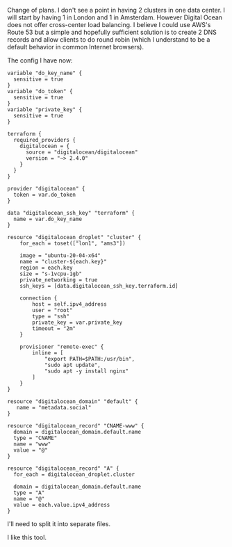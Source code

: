 Change of plans. I don't see a point in having 2 clusters in one data center.
I will start by having 1 in London and 1 in Amsterdam. However Digital Ocean
does not offer cross-center load balancing. I believe I could use AWS's
Route 53 but a simple and hopefully sufficient solution is to create 2 DNS
records and allow clients to do round robin (which I understand to be a
default behavior in common Internet browsers).

The config I have now:

```HCL
variable "do_key_name" {
  sensitive = true
}
variable "do_token" {
  sensitive = true
}
variable "private_key" {
  sensitive = true
}

terraform {
  required_providers {
    digitalocean = {
      source = "digitalocean/digitalocean"
      version = "~> 2.4.0"
    }
  }
}

provider "digitalocean" {
  token = var.do_token
}

data "digitalocean_ssh_key" "terraform" {
  name = var.do_key_name
}

resource "digitalocean_droplet" "cluster" {
    for_each = toset(["lon1", "ams3"])

    image = "ubuntu-20-04-x64"
    name = "cluster-${each.key}"
    region = each.key
    size = "s-1vcpu-1gb"
    private_networking = true
    ssh_keys = [data.digitalocean_ssh_key.terraform.id]

    connection {
        host = self.ipv4_address
        user = "root"
        type = "ssh"
        private_key = var.private_key
        timeout = "2m"
    }

    provisioner "remote-exec" {
        inline = [
            "export PATH=$PATH:/usr/bin",
            "sudo apt update",
            "sudo apt -y install nginx"
        ]
    }
}

resource "digitalocean_domain" "default" {
   name = "metadata.social"
}

resource "digitalocean_record" "CNAME-www" {
  domain = digitalocean_domain.default.name
  type = "CNAME"
  name = "www"
  value = "@"
}

resource "digitalocean_record" "A" {
  for_each = digitalocean_droplet.cluster

  domain = digitalocean_domain.default.name
  type = "A"
  name = "@"
  value = each.value.ipv4_address
}
```

I'll need to split it into separate files.

I like this tool.
